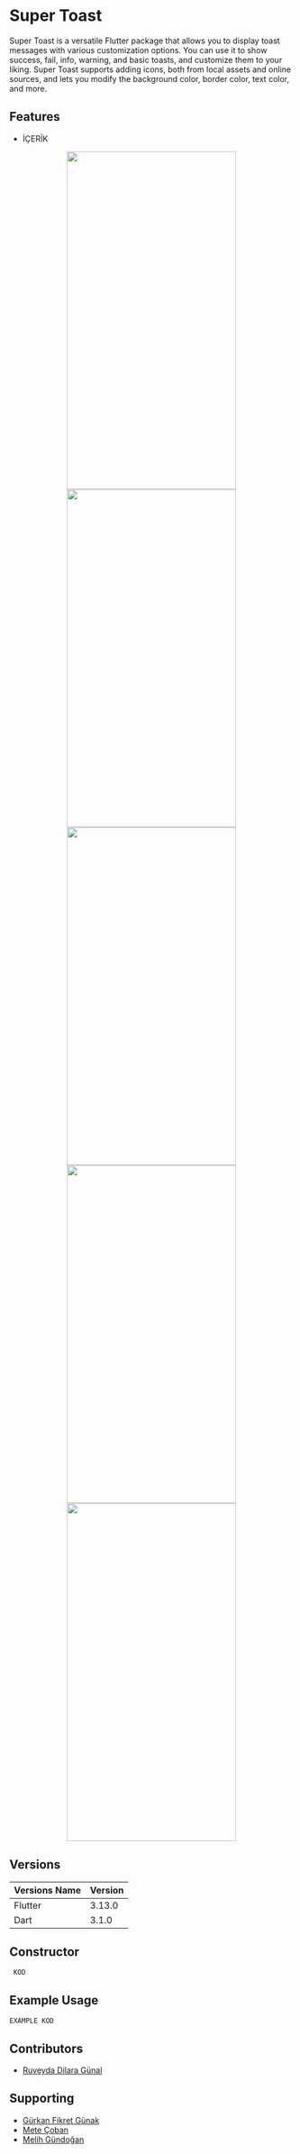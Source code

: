 # Super Toast

Super Toast is a versatile Flutter package that allows you to display toast messages with various customization options. You can use it to show success, fail, info, warning, and basic toasts, and customize them to your liking. Super Toast supports adding icons, both from local assets and online sources, and lets you modify the background color, border color, text color, and more.


## Features

- İÇERİK

<p align="center">
  <img width="300" height="600" src="">
  <img width="300" height="600" src="">
  <img width="300" height="600" src="">
  <img width="300" height="600" src="">
  <img width="300" height="600" src="">
</p>

## Versions

|Versions Name | Version |  
|--------------|---------|
| Flutter      | 3.13.0  |
| Dart         | 3.1.0   |


## Constructor

```
 KOD

```

## Example Usage

```
EXAMPLE KOD

```




## Contributors 

- [Ruveyda Dilara Günal](https://github.com/ruveydagunal)


## Supporting
- [Gürkan Fikret Günak](https://github.com/gurkanfikretgunak)
- [Mete Çoban](https://github.com/metecoban)
- [Melih Gündoğan](https://github.com/melihgundogan)
